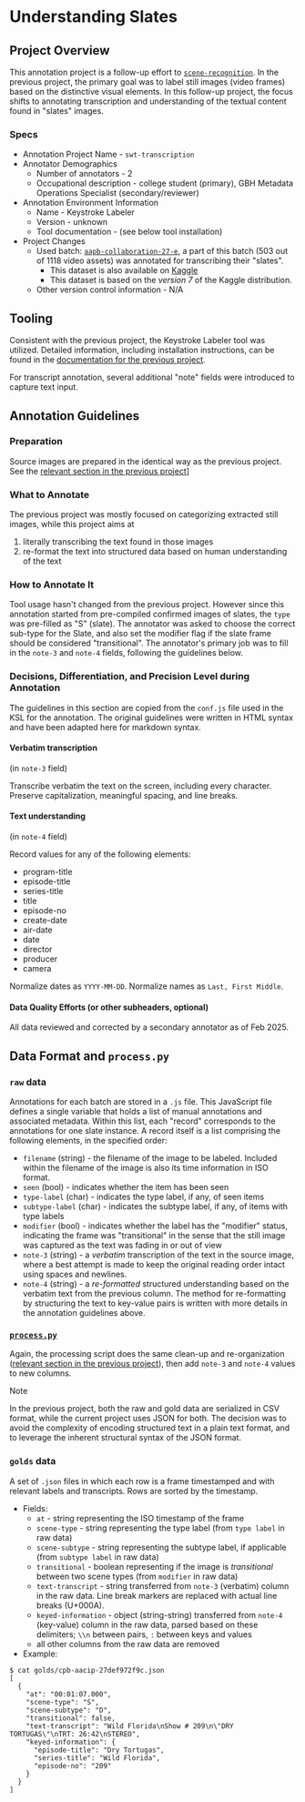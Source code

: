 # Understanding Slates

## Project Overview

This annotation project is a follow-up effort to [`scene-recognition`](../scene-recognition). In the previous project, the primary goal was to label still images (video frames) based on the distinctive visual elements. In this follow-up project, the focus shifts to annotating transcription and understanding of the textual content found in "slates" images. 

### Specs
* Annotation Project Name - `swt-transcription`
* Annotator Demographics
    * Number of annotators - 2
    * Occupational description - college student (primary), GBH Metadata Operations Specialist (secondary/reviewer)
* Annotation Environment Information
    * Name - Keystroke Labeler
    * Version - unknown
    * Tool documentation - (see below tool installation)
* Project Changes
    * Used batch: [`aapb-collaboration-27-e`](../batches/aapb-collaboration-27-e.txt), a part of this batch (503 out of 1118 video assets) was annotated for transcribing their "slates". 
        * This dataset is also available on [Kaggle](https://www.kaggle.com/datasets/madisoncourtney/transcribed-slates)
        * This dataset is based on the *version 7* of the Kaggle distribution.
    * Other version control information - N/A

## Tooling 

Consistent with the previous project, the Keystroke Labeler tool was utilized. Detailed information, including installation instructions, can be found in the [documentation for the previous project](https://github.com/clamsproject/aapb-annotations/tree/main/scene-recognition#tool-installation-keystroke-labeler).

For transcript annotation, several additional "note" fields were introduced to capture text input.

## Annotation Guidelines

### Preparation
Source images are prepared in the identical way as the previous project. See the [relevant section in the previous project](https://github.com/clamsproject/aapb-annotations/tree/main/scene-recognition#preparation)]

### What to Annotate
The previous project was mostly focused on categorizing extracted still images, while this project aims at 
1. literally transcribing the text found in those images
1. re-format the text into structured data based on human understanding of the text

### How to Annotate It
Tool usage hasn't changed from the previous project. However since this annotation started from pre-compiled confirmed images of slates, the `type` was pre-filled as "S" (slate).  The annotator was asked to choose the correct sub-type for the Slate, and also set the modifier flag if the slate frame should be considered "transitional".  The annotator's primary job was to fill in the `note-3` and `note-4` fields, following the guidelines below.

### Decisions, Differentiation, and Precision Level during Annotation
The guidelines in this section are copied from the `conf.js` file used in the KSL for the annotation. The original guidelines were written in HTML syntax and have been adapted here for markdown syntax.

#### Verbatim transcription
(in `note-3` field)

Transcribe verbatim the text on the screen, including every character.
Preserve capitalization, meaningful spacing, and line breaks.

#### Text understanding
(in `note-4` field)

Record values for any of the following elements:

- program-title
- episode-title
- series-title
- title
- episode-no
- create-date
- air-date
- date
- director
- producer
- camera

Normalize dates as `YYYY-MM-DD`.
Normalize names as `Last, First Middle`.

#### Data Quality Efforts (or other subheaders, optional)

All data reviewed and corrected by a secondary annotator as of Feb 2025. 

## Data Format and `process.py`

### `raw` data
Annotations for each batch are stored in a `.js` file. This JavaScript file defines a single variable that holds a list of manual annotations and associated metadata. Within this list, each "record" corresponds to the annotations for one slate instance. A record itself is a list comprising the following elements, in the specified order:

* `filename` (string) - the filename of the image to be labeled. Included within the filename of the image is also its time information in ISO format.
* `seen` (bool) - indicates whether the item has been seen
* `type-label` (char) - indicates the type label, if any, of seen items
* `subtype-label` (char) - indicates the subtype label, if any, of items with type labels
* `modifier` (bool) - indicates whether the label has the "modifier" status, indicating the frame was "transitional" in the sense that the still image was captured as the text was fading in or out of view
* `note-3` (string) - a _verbatim_ transcription of the text in the source image, where a best attempt is made to keep the original reading order intact using spaces and newlines.
* `note-4` (string) - a _re-formatted_ structured understanding based on the verbatim text from the previous column. The method for re-formatting by structuring the text to key-value pairs is written with more details in the annotation guidelines above.

### [`process.py`](process.py)
Again, the processing script does the same clean-up and re-organization ([relevant section in the previous project](https://github.com/clamsproject/aapb-annotations/tree/main/scene-recognition#processpy])), then add `note-3` and `note-4` values to new columns. 

> [!NOTE]
> In the previous project, both the raw and gold data are serialized in CSV format, while the current project uses JSON for both. The decision was to avoid the complexity of encoding structured text in a plain text format, and to leverage the inherent structural syntax of the JSON format.

### `golds` data
A set of `.json` files in which each row is a frame timestamped and with relevant labels and transcripts. Rows are sorted by the timestamp.

* Fields:
    * `at` - string representing the ISO timestamp of the frame
    * `scene-type` - string representing the type label (from `type label` in raw data)
    * `scene-subtype` - string representing the subtype label, if applicable (from `subtype label` in raw data)
    * `transitional` - boolean representing if the image is _transitional_ between two scene types (from `modifier` in raw data)
    * `text-transcript` - string transferred from `note-3` (verbatim) column in the raw data. Line break markers are replaced with actual line breaks (U+000A). 
    * `keyed-information` - object (string-string) transferred from `note-4` (key-value) column in the raw data, parsed based on these delimiters; `\\n` between pairs, `:` between keys and values
    * all other columns from the raw data are removed
* Example:
```
$ cat golds/cpb-aacip-27def972f9c.json 
[
  {
    "at": "00:01:07.000",
    "scene-type": "S",
    "scene-subtype": "D",
    "transitional": false,
    "text-transcript": "Wild Florida\nShow # 209\n\"DRY TORTUGAS\"\nTRT: 26:42\nSTEREO",
    "keyed-information": {
      "episode-title": "Dry Tortugas",
      "series-title": "Wild Florida",
      "episode-no": "209"
    }
  }
]
```
